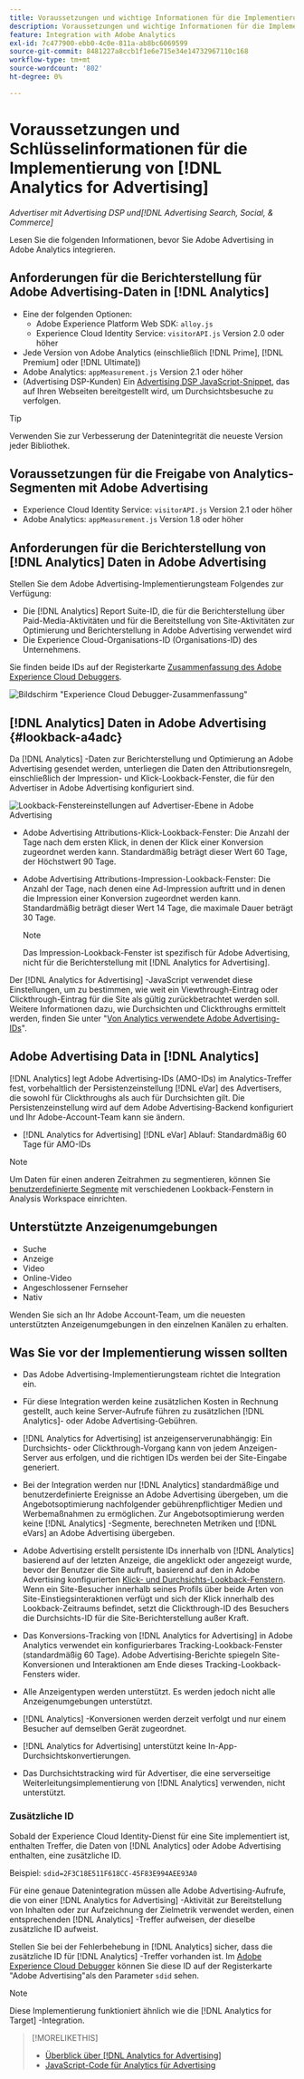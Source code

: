 ```yaml
---
title: Voraussetzungen und wichtige Informationen für die Implementierung von [!DNL Analytics for Advertising]
description: Voraussetzungen und wichtige Informationen für die Implementierung von [!DNL Analytics for Advertising]
feature: Integration with Adobe Analytics
exl-id: 7c477900-ebb0-4c0e-811a-ab8bc6069599
source-git-commit: 8481227a8ccb1f1e6e715e34e14732967110c168
workflow-type: tm+mt
source-wordcount: '802'
ht-degree: 0%

---
```


# Voraussetzungen und Schlüsselinformationen für die Implementierung von [!DNL Analytics for Advertising]

*Advertiser mit Advertising DSP und[!DNL Advertising Search, Social, & Commerce]*

Lesen Sie die folgenden Informationen, bevor Sie Adobe Advertising in Adobe Analytics integrieren.

## Anforderungen für die Berichterstellung für Adobe Advertising-Daten in [!DNL Analytics]

* Eine der folgenden Optionen:
   * Adobe Experience Platform Web SDK: `alloy.js`
   * Experience Cloud Identity Service: `visitorAPI.js` Version 2.0 oder höher
* Jede Version von Adobe Analytics (einschließlich [!DNL Prime], [!DNL Premium] oder [!DNL Ultimate])
* Adobe Analytics: `appMeasurement.js` Version 2.1 oder höher
* (Advertising DSP-Kunden) Ein [Advertising DSP JavaScript-Snippet](javascript.md), das auf Ihren Webseiten bereitgestellt wird, um Durchsichtsbesuche zu verfolgen.

>[!TIP]
>
>Verwenden Sie zur Verbesserung der Datenintegrität die neueste Version jeder Bibliothek.

## Voraussetzungen für die Freigabe von Analytics-Segmenten mit Adobe Advertising

* Experience Cloud Identity Service: `visitorAPI.js` Version 2.1 oder höher
* Adobe Analytics: `appMeasurement.js` Version 1.8 oder höher

## Anforderungen für die Berichterstellung von [!DNL Analytics] Daten in Adobe Advertising

Stellen Sie dem Adobe Advertising-Implementierungsteam Folgendes zur Verfügung:

* Die [!DNL Analytics] Report Suite-ID, die für die Berichterstellung über Paid-Media-Aktivitäten und für die Bereitstellung von Site-Aktivitäten zur Optimierung und Berichterstellung in Adobe Advertising verwendet wird
* Die Experience Cloud-Organisations-ID (Organisations-ID) des Unternehmens.

Sie finden beide IDs auf der Registerkarte [Zusammenfassung des Adobe Experience Cloud Debuggers](https://experienceleague.adobe.com/docs/debugger/using-v2/summary.html).

![Bildschirm &quot;Experience Cloud Debugger-Zusammenfassung&quot;](/help/integrations/assets/a4adc-debugger-summary.png)

## [!DNL Analytics] Daten in Adobe Advertising {#lookback-a4adc}

Da [!DNL Analytics] -Daten zur Berichterstellung und Optimierung an Adobe Advertising gesendet werden, unterliegen die Daten den Attributionsregeln, einschließlich der Impression- und Klick-Lookback-Fenster, die für den Advertiser in Adobe Advertising konfiguriert sind.

![Lookback-Fenstereinstellungen auf Advertiser-Ebene in Adobe Advertising](/help/integrations/assets/a4adc-lookbacks.png)

* Adobe Advertising Attributions-Klick-Lookback-Fenster: Die Anzahl der Tage nach dem ersten Klick, in denen der Klick einer Konversion zugeordnet werden kann. Standardmäßig beträgt dieser Wert 60 Tage, der Höchstwert 90 Tage.
* Adobe Advertising Attributions-Impression-Lookback-Fenster: Die Anzahl der Tage, nach denen eine Ad-Impression auftritt und in denen die Impression einer Konversion zugeordnet werden kann. Standardmäßig beträgt dieser Wert 14 Tage, die maximale Dauer beträgt 30 Tage.

  >[!NOTE]
  >
  > Das Impression-Lookback-Fenster ist spezifisch für Adobe Advertising, nicht für die Berichterstellung mit [!DNL Analytics for Advertising].

Der [!DNL Analytics for Advertising] -JavaScript verwendet diese Einstellungen, um zu bestimmen, wie weit ein Viewthrough-Eintrag oder Clickthrough-Eintrag für die Site als gültig zurückbetrachtet werden soll. Weitere Informationen dazu, wie Durchsichten und Clickthroughs ermittelt werden, finden Sie unter &quot;[Von Analytics verwendete Adobe Advertising-IDs](ids.md)&quot;.

## Adobe Advertising Data in [!DNL Analytics]

[!DNL Analytics] legt Adobe Advertising-IDs (AMO-IDs) im Analytics-Treffer fest, vorbehaltlich der Persistenzeinstellung [!DNL eVar] des Advertisers, die sowohl für Clickthroughs als auch für Durchsichten gilt. Die Persistenzeinstellung wird auf dem Adobe Advertising-Backend konfiguriert und Ihr Adobe-Account-Team kann sie ändern.

* [!DNL Analytics for Advertising] [!DNL eVar] Ablauf: Standardmäßig 60 Tage für AMO-IDs

>[!NOTE]
>
>Um Daten für einen anderen Zeitrahmen zu segmentieren, können Sie [benutzerdefinierte Segmente](https://experienceleague.adobe.com/docs/analytics/components/segmentation/segmentation-workflow/seg-build.html) mit verschiedenen Lookback-Fenstern in Analysis Workspace einrichten.

## Unterstützte Anzeigenumgebungen

* Suche
* Anzeige
* Video
* Online-Video
* Angeschlossener Fernseher
* Nativ

Wenden Sie sich an Ihr Adobe Account-Team, um die neuesten unterstützten Anzeigenumgebungen in den einzelnen Kanälen zu erhalten.

## Was Sie vor der Implementierung wissen sollten

* Das Adobe Advertising-Implementierungsteam richtet die Integration ein.

* Für diese Integration werden keine zusätzlichen Kosten in Rechnung gestellt, auch keine Server-Aufrufe führen zu zusätzlichen [!DNL Analytics]- oder Adobe Advertising-Gebühren.

* [!DNL Analytics for Advertising] ist anzeigenserverunabhängig: Ein Durchsichts- oder Clickthrough-Vorgang kann von jedem Anzeigen-Server aus erfolgen, und die richtigen IDs werden bei der Site-Eingabe generiert.

* Bei der Integration werden nur [!DNL Analytics] standardmäßige und benutzerdefinierte Ereignisse an Adobe Advertising übergeben, um die Angebotsoptimierung nachfolgender gebührenpflichtiger Medien und Werbemaßnahmen zu ermöglichen. Zur Angebotsoptimierung werden keine [!DNL Analytics] -Segmente, berechneten Metriken und [!DNL eVars] an Adobe Advertising übergeben.

* Adobe Advertising erstellt persistente IDs innerhalb von [!DNL Analytics] basierend auf der letzten Anzeige, die angeklickt oder angezeigt wurde, bevor der Benutzer die Site aufruft, basierend auf den in Adobe Advertising konfigurierten [Klick- und Durchsichts-Lookback-Fenstern](#lookback-a4adc). Wenn ein Site-Besucher innerhalb seines Profils über beide Arten von Site-Einstiegsinteraktionen verfügt und sich der Klick innerhalb des Lookback-Zeitraums befindet, setzt die Clickthrough-ID des Besuchers die Durchsichts-ID für die Site-Berichterstellung außer Kraft.

* Das Konversions-Tracking von [!DNL Analytics for Advertising] in Adobe Analytics verwendet ein konfigurierbares Tracking-Lookback-Fenster (standardmäßig 60 Tage). Adobe Advertising-Berichte spiegeln Site-Konversionen und Interaktionen am Ende dieses Tracking-Lookback-Fensters wider.

* Alle Anzeigentypen werden unterstützt. Es werden jedoch nicht alle Anzeigenumgebungen unterstützt.

* [!DNL Analytics] -Konversionen werden derzeit verfolgt und nur einem Besucher auf demselben Gerät zugeordnet.

* [!DNL Analytics for Advertising] unterstützt keine In-App-Durchsichtskonvertierungen.

* Das Durchsichtstracking wird für Advertiser, die eine serverseitige Weiterleitungsimplementierung von [!DNL Analytics] verwenden, nicht unterstützt.

### Zusätzliche ID

Sobald der Experience Cloud Identity-Dienst für eine Site implementiert ist, enthalten Treffer, die Daten von [!DNL Analytics] oder Adobe Advertising enthalten, eine zusätzliche ID.

Beispiel: `sdid=2F3C18E511F618CC-45F83E994AEE93A0`

Für eine genaue Datenintegration müssen alle Adobe Advertising-Aufrufe, die von einer [!DNL Analytics for Advertising] -Aktivität zur Bereitstellung von Inhalten oder zur Aufzeichnung der Zielmetrik verwendet werden, einen entsprechenden [!DNL Analytics] -Treffer aufweisen, der dieselbe zusätzliche ID aufweist.

Stellen Sie bei der Fehlerbehebung in [!DNL Analytics] sicher, dass die zusätzliche ID für [!DNL Analytics] -Treffer vorhanden ist. Im [Adobe Experience Cloud Debugger](https://experienceleague.adobe.com/docs/debugger/using-v2/summary.html) können Sie diese ID auf der Registerkarte &quot;Adobe Advertising&quot;als den Parameter `sdid` sehen.

>[!NOTE]
>
> Diese Implementierung funktioniert ähnlich wie die [!DNL Analytics for Target] -Integration.

>[!MORELIKETHIS]
>
>* [Überblick über  [!DNL Analytics for Advertising]](overview.md)
>* [JavaScript-Code für Analytics für Advertising](/help/integrations/analytics/javascript.md)
